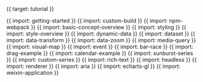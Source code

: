 {{ target: tutorial }}

{{ import: getting-started }}
{{ import: custom-build }}
{{ import: npm-webpack }}
{{ import: basic-concept-overview }}
{{ import: styling }}
{{ import: style-overview }}
{{ import: dynamic-data }}
{{ import: dataset }}
{{ import: data-transform }}
{{ import: data-zoom }}
{{ import: media-query }}
{{ import: visual-map }}
{{ import: event }}
{{ import: bar-race }}
{{ import: drag-example }}
{{ import: calendar-example }}
{{ import: sunburst-series }}
{{ import: custom-series }}
{{ import: rich-text }}
{{ import: headless }}
{{ import: renderer }}
{{ import: aria }}
{{ import: echarts-gl }}
{{ import: weixin-application }}
